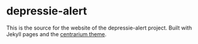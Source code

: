 # depressie-alert

This is the source for the website of the depressie-alert project. Built with Jekyll pages and the [centrarium theme](http://bencentra.com/centrarium).
